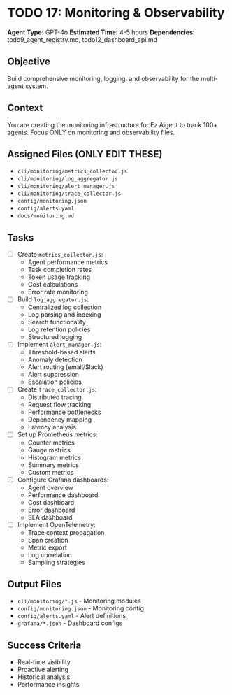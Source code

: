 # TODO 17: Monitoring & Observability
**Agent Type:** GPT-4o
**Estimated Time:** 4-5 hours
**Dependencies:** todo9_agent_registry.md, todo12_dashboard_api.md

## Objective
Build comprehensive monitoring, logging, and observability for the multi-agent system.

## Context
You are creating the monitoring infrastructure for Ez Aigent to track 100+ agents. Focus ONLY on monitoring and observability files.

## Assigned Files (ONLY EDIT THESE)
- `cli/monitoring/metrics_collector.js`
- `cli/monitoring/log_aggregator.js`
- `cli/monitoring/alert_manager.js`
- `cli/monitoring/trace_collector.js`
- `config/monitoring.json`
- `config/alerts.yaml`
- `docs/monitoring.md`

## Tasks
- [ ] Create `metrics_collector.js`:
  - Agent performance metrics
  - Task completion rates
  - Token usage tracking
  - Cost calculations
  - Error rate monitoring
- [ ] Build `log_aggregator.js`:
  - Centralized log collection
  - Log parsing and indexing
  - Search functionality
  - Log retention policies
  - Structured logging
- [ ] Implement `alert_manager.js`:
  - Threshold-based alerts
  - Anomaly detection
  - Alert routing (email/Slack)
  - Alert suppression
  - Escalation policies
- [ ] Create `trace_collector.js`:
  - Distributed tracing
  - Request flow tracking
  - Performance bottlenecks
  - Dependency mapping
  - Latency analysis
- [ ] Set up Prometheus metrics:
  - Counter metrics
  - Gauge metrics
  - Histogram metrics
  - Summary metrics
  - Custom metrics
- [ ] Configure Grafana dashboards:
  - Agent overview
  - Performance dashboard
  - Cost dashboard
  - Error dashboard
  - SLA dashboard
- [ ] Implement OpenTelemetry:
  - Trace context propagation
  - Span creation
  - Metric export
  - Log correlation
  - Sampling strategies

## Output Files
- `cli/monitoring/*.js` - Monitoring modules
- `config/monitoring.json` - Monitoring config
- `config/alerts.yaml` - Alert definitions
- `grafana/*.json` - Dashboard configs

## Success Criteria
- Real-time visibility
- Proactive alerting
- Historical analysis
- Performance insights